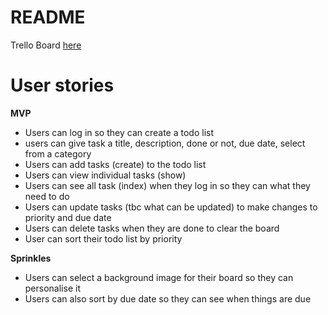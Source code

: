 # README

Trello Board [here](https://trello.com/b/K7Et9Nsb/to-do-lists)

# User stories 

**MVP**

- Users can log in so they can create a todo list
- users can give task a title, description, done or not, due date, select from a category
- Users can add tasks (create) to the todo list
- Users can view individual tasks (show)
- Users can see all task (index) when they log in so they can what they need to do
- Users can update tasks (tbc what can be updated) to make changes to priority and due date
- Users can delete tasks when they are done to clear the board
- User can sort their todo list by priority

**Sprinkles**

- Users can select a background image for their board so they can personalise it
- Users can also sort by due date so they can see when things are due